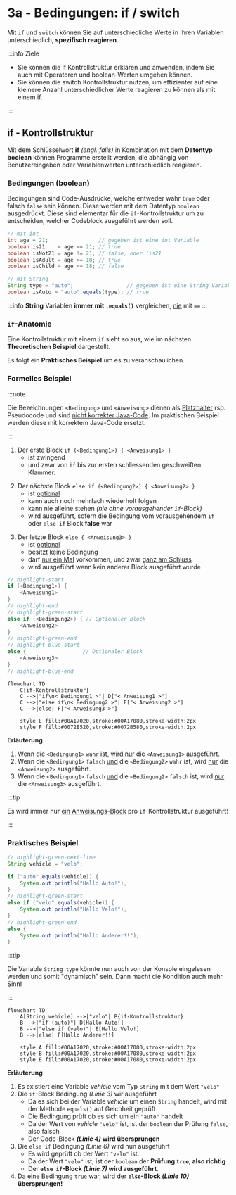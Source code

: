 # 3a - Bedingungen: if / switch

Mit `if` und `switch` können Sie auf unterschiedliche Werte in Ihren Variablen unterschiedlich, **spezifisch reagieren**.

:::info Ziele

- Sie können die if Kontrollstruktur erklären und anwenden, indem Sie auch mit Operatoren und boolean-Werten umgehen können.
- Sie können die switch Kontrollstruktur nutzen, um effizienter auf eine kleinere Anzahl unterschiedlicher Werte reagieren zu können als mit einem if.

:::

## if - Kontrollstruktur

Mit dem Schlüsselwort **if** _(engl. falls)_ in Kombination mit dem **Datentyp boolean** können Programme erstellt werden, die abhängig von Benutzereingaben oder Variablenwerten unterschiedlich reagieren.

### Bedingungen (boolean)

Bedingungen sind Code-Ausdrücke, welche entweder wahr `true` oder falsch `false` sein können. Diese werden mit dem Datentyp `boolean` ausgedrückt. Diese sind elementar für die `if`-Kontrollstruktur um zu entscheiden, welcher Codeblock ausgeführt werden soll.

```java title="Beispiel Bedingungen"
// mit int
int age = 21;                // gegeben ist eine int Variable
boolean is21    = age == 21; // true
boolean isNot21 = age != 21; // false, oder !is21
boolean isAdult = age >= 18; // true
boolean isChild = age <= 18; // false

// mit String
String type = "auto";                 // gegeben ist eine String Variable
boolean isAuto = "auto".equals(type); // true
```

:::info
**String** Variablen **immer mit `.equals()`** vergleichen, <u>nie</u> mit `==`
:::

### `if`-Anatomie

Eine Kontrollstruktur mit einem `if` sieht so aus, wie im nächsten **Theoretischen Beispiel** dargestellt.

Es folgt ein **Praktisches Beispiel** um es zu veranschaulichen.

### Formelles Beispiel

:::note

Die Bezeichnungen `<Bedingung>` und `<Anweisung>` dienen als <u>Platzhalter</u> rsp. Pseudocode und sind <u>nicht korrekter Java-Code</u>. Im praktischen Beispiel werden diese mit korrektem Java-Code ersetzt.

:::

<div className="theme-code-block-highlighted-line">

1. Der erste Block `if (<Bedingung1>) { <Anweisung1> }`
   - ist zwingend
   - und zwar von `if` bis zur ersten schliessenden geschweiften Klammer.

</div>

<div className="code-block-green-line">

2. Der nächste Block `else if (<Bedingung2>) { <Anweisung2> }`
   - ist <u>optional</u>
   - kann auch noch mehrfach wiederholt folgen
   - kann nie alleine stehen _(nie ohne vorausgehender `if`-Block)_
   - wird ausgeführt, sofern die Bedingung vom vorausgehendem `if` oder `else if` Block **false** war

</div>

<div className="code-block-blue-line">

3. Der letzte Block `else { <Anweisung3> }`
   - ist <u>optional</u>
   - besitzt keine Bedingung
   - darf <u>nur ein Mal</u> vorkommen, und zwar <u>ganz am Schluss</u>
   - wird ausgeführt wenn kein anderer Block ausgeführt wurde

</div>


<div className="grid"><div>

```java title="if: Formelles Beispiel"
// highlight-start
if (<Bedingung1>) {
    <Anweisung1>
} 
// highlight-end
// highlight-green-start
else if (<Bedingung2>) { // Optionaler Block
    <Anweisung2>
} 
// highlight-green-end
// highlight-blue-start
else {                  // Optionaler Block
    <Anweisung3>
}
// highlight-blue-end
```

</div><div>

```mermaid
flowchart TD
    C{if-Kontrollstruktur}
    C -->|"if\n< Bedingung1 >"| D["< Anweisung1 >"]
    C -->|"else if\n< Bedingung2 >"| E["< Anweisung2 >"]
    C -->|else| F["< Anweisung3 >"]

    style E fill:#00A17020,stroke:#00A17080,stroke-width:2px
    style F fill:#0072B520,stroke:#0072B580,stroke-width:2px
```

</div></div>

**Erläuterung**

1. Wenn die `<Bedingung1>` `wahr` ist, wird <u>nur</u> die `<Anweisung1>` ausgeführt.
2. Wenn die `<Bedingung1>` `falsch` <u>und</u> die `<Bedingung2>` `wahr` ist, wird <u>nur</u> die `<Anweisung2>` ausgeführt.
3. Wenn die `<Bedingung1>` `falsch` <u>und</u> die `<Bedingung2>` `falsch` ist, wird <u>nur</u> die `<Anweisung3>` ausgeführt.

:::tip

Es wird immer nur <u>ein Anweisungs-Block</u> pro `if`-Kontrollstruktur ausgeführt!

:::


### Praktisches Beispiel

<div className="grid"><div>

```java showLineNumbers
// highlight-green-next-line
String vehicle = "velo";

if ("auto".equals(vehicle)) {
    System.out.println("Hallo Auto!");
}
// highlight-green-start
else if ("velo".equals(vehicle)) {
    System.out.println("Hallo Velo!");
}
// highlight-green-end
else {
    System.out.println("Hallo Anderer!!");
}
```

:::tip

Die Variable `String type` könnte nun auch von der Konsole eingelesen werden und somit "dynamisch" sein. Dann macht die Kondition auch mehr Sinn!

:::

</div><div>

```mermaid
flowchart TD
    A[String vehicle] -->|"velo"| B{if-Kontrollstruktur}
    B -->|"if (auto)"| D[Hallo Auto!]
    B -->|"else if (velo)"| E[Hallo Velo!]
    B -->|else| F[Hallo Anderer!!]

    style A fill:#00A17020,stroke:#00A17080,stroke-width:2px
    style B fill:#00A17020,stroke:#00A17080,stroke-width:2px
    style E fill:#00A17020,stroke:#00A17080,stroke-width:2px
```

</div></div>

**Erläuterung**

1. Es existiert eine Variable _vehicle_ vom Typ `String` mit dem Wert `"velo"`
2. Die `if`-Block Bedingung _(Linie 3)_ wir ausgeführt
   - Da es sich bei der Variable _vehicle_ um einen `String` handelt, wird mit der Methode `equals()` auf Gelchheit geprüft
   - Die Bedingung prüft ob es sich um ein `"auto"` handelt
   - Da der Wert von _vehicle_ `"velo"` ist, ist der `boolean` der Prüfung `false`, also falsch
   - Der Code-Block **_(Linie 4)_ wird übersprungen**
3. Die `else if` Bedingung _(Linie 6)_ wird nun ausgeführt
   - Es wird geprüft ob der Wert `"velo"` ist.
   - Da der Wert `"velo"` ist, ist der `boolean` der **Prüfung `true`, also richtig**
   - Der **`else if`-Block _(Linie 7)_ wird ausgeführt**.
4. Da eine Bedingung `true` war, wird der **`else`-Block _(Linie 10)_ übersprungen!**
